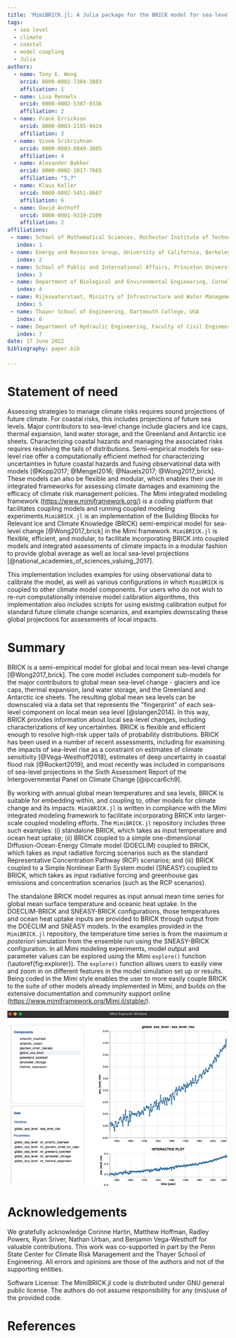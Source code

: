 ```yaml
---
title: 'MimiBRICK.jl: A Julia package for the BRICK model for sea-level change in the Mimi integrated modeling framework'
tags:
  - sea level
  - climate
  - coastal
  - model coupling
  - Julia
authors:
  - name: Tony E. Wong
    orcid: 0000-0002-7304-3883
    affiliation: 1
  - name: Lisa Rennels
    orcid: 0000-0002-5307-9336
    affiliation: 2
  - name: Frank Errickson
    orcid: 0000-0003-2195-9424
    affiliation: 3
  - name: Vivek Srikrishnan
    orcid: 0000-0003-0049-3805
    affiliation: 4
  - name: Alexander Bakker
    orcid: 0000-0002-1017-7665
    affiliation: "5,7"
  - name: Klaus Keller
    orcid: 0000-0002-5451-8687
    affiliation: 6
  - name: David Anthoff
    orcid: 0000-0001-9319-2109
    affiliation: 2
affiliations:
 - name: School of Mathematical Sciences, Rochester Institute of Technology, USA
   index: 1
 - name: Energy and Resources Group, University of California, Berkeley, USA
   index: 2
 - name: School of Public and International Affairs, Princeton University, USA
   index: 3
 - name: Department of Biological and Environmental Engineering, Cornell University, USA
   index: 4
 - name: Rijkswaterstaat, Ministry of Infrastructure and Water Management, The Netherlands
   index: 5
 - name: Thayer School of Engineering, Dartmouth College, USA
   index: 6
 - name: Department of Hydraulic Engineering, Faculty of Civil Engineering and Geosciences, Delft University of Technology, The Netherlands
   index: 7
date: 17 June 2022
bibliography: paper.bib

---
```


# Statement of need

Assessing strategies to manage climate risks requires sound projections of future climate. For coastal risks, this includes projections of future sea levels. Major contributors to sea-level change include glaciers and ice caps, thermal expansion, land water storage, and the Greenland and Antarctic ice sheets. Characterizing coastal hazards and managing the associated risks requires resolving the tails of distributions. Semi-empirical models for sea-level rise offer a computationally efficient method for characterizing uncertainties in future coastal hazards and fusing observational data with models [@Kopp2017; @Mengel2016; @Nauels2017; @Wong2017_brick]. These models can also be flexible and modular, which enables their use in integrated frameworks for assessing climate damages and examining the efficacy of climate risk management policies. The Mimi integrated modeling framework (https://www.mimiframework.org/) is a coding platform that facilitates coupling models and running coupled modeling experiments.`MimiBRICK.jl` is an implementation of the Building Blocks for Relevant Ice and Climate Knowledge (BRICK) semi-empirical model for sea-level change [@Wong2017_brick] in the Mimi framework. `MimiBRICK.jl` is flexible, efficient, and modular, to facilitate incorporating BRICK into coupled models and integrated assessments of climate impacts in a modular fashion to provide global average as well as local sea-level projections [@national_academies_of_sciences_valuing_2017].

This implementation includes examples for using observational data to calibrate the model, as well as various configurations in which `MimiBRICK` is coupled to other climate model components. For users who do not wish to re-run computationally intensive model calibration algorithms, this implementation also includes scripts for using existing calibration output for standard future climate change scenarios, and examples downscaling these global projections for assessments of local impacts.

# Summary

BRICK is a semi-empirical model for global and local mean sea-level change [@Wong2017_brick]. The core model includes component sub-models for the major contributors to global mean sea-level change - glaciers and ice caps, thermal expansion, land water storage, and the Greenland and Antarctic ice sheets. The resulting global mean sea levels can be downscaled via a data set that represents the "fingerprint" of each sea-level component on local mean sea level [@slangen2014]. In this way, BRICK provides information about local sea-level changes, including characterizations of key uncertainties. BRICK is flexible and efficient enough to resolve high-risk upper tails of probability distributions. BRICK has been used in a number of recent assessments, including for examining the impacts of sea-level rise as a constraint on estimates of climate sensitivity [@Vega-Westhoff2018], estimates of deep uncertainty in coastal flood risk [@Ruckert2019], and most recently was included in comparisons of sea-level projections in the Sixth Assessment Report of the Intergovernmental Panel on Climate Change [@ipccar6ch9].

By working with annual global mean temperatures and sea levels, BRICK is suitable for embedding within, and coupling to, other models for climate change and its impacts. `MimiBRICK.jl` is written in compliance with the Mimi integrated modeling framework to facilitate incorporating BRICK into larger-scale coupled modeling efforts. The `MimiBRICK.jl` repository includes three such examples: (i) standalone BRICK, which takes as input temperature and ocean heat uptake; (ii) BRICK coupled to a simple one-dimensional Diffusion-Ocean-Energy Climate model (DOECLIM) coupled to BRICK, which takes as input radiative forcing scenarios such as the standard Representative Concentration Pathway (RCP) scenarios; and (iii) BRICK coupled to a Simple Nonlinear Earth System model (SNEASY) coupled to BRICK, which takes as input radiative forcing and greenhouse gas emissions and concentration scenarios (such as the RCP scenarios).

The standalone BRICK model requires as input annual mean time series for global mean surface temperature and oceanic heat uptake. In the DOECLIM-BRICK and SNEASY-BRICK configurations, those temperatures and ocean heat uptake inputs are provided to BRICK through output from the DOECLIM and SNEASY models. In the examples provided in the `MimiBRICK.jl` repository, the temperature time series is from the maximum _a posteriori_ simulation from the ensemble run using the SNEASY-BRICK configuration. In all Mimi modeling experiments, model output and parameter values can be explored using the Mimi `explore()` function (\autoref{fig:explorer}). The `explore()` function allows users to easily view and zoom in on different features in the model simulation set up or results. Being coded in the Mimi style enables the user to more easily couple BRICK to the suite of other models already implemented in Mimi, and builds on the extensive documentation and community support online (https://www.mimiframework.org/Mimi.jl/stable/).

![The Mimi `explore()` function allows users to interactively explore the coupled model output variables and parameters associated with each model component.\label{fig:explorer}](mimi_explorer.png)

# Acknowledgements

We gratefully acknowledge Corinne Hartin, Matthew Hoffman, Radley Powers, Ryan Sriver, Nathan Urban, and Benjamin Vega-Westhoff for valuable contributions. This work was co-supported in part by the Penn State Center for Climate Risk Management and the Thayer School of Engineering. All errors and opinions are those of the authors and not of the supporting entities.

Software License: The MimiBRICK.jl code is distributed under GNU general public license. The authors do not assume responsibility for any (mis)use of the provided code.

# References
